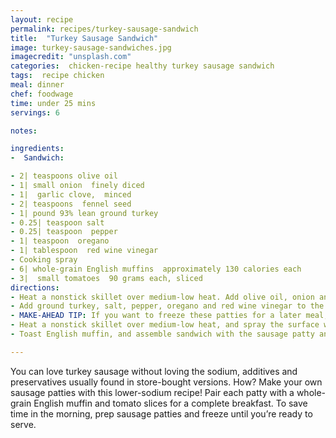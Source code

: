 ```yaml
---
layout: recipe
permalink: recipes/turkey-sausage-sandwich
title:  "Turkey Sausage Sandwich"
image: turkey-sausage-sandwiches.jpg
imagecredit: "unsplash.com"
categories:  chicken-recipe healthy turkey sausage sandwich
tags:  recipe chicken
meal: dinner
chef: foodwage
time: under 25 mins
servings: 6

notes:

ingredients:
-  Sandwich:

- 2| teaspoons olive oil
- 1| small onion  finely diced
- 1|  garlic clove,  minced
- 2| teaspoons  fennel seed
- 1| pound 93% lean ground turkey
- 0.25| teaspoon salt
- 0.25| teaspoon  pepper
- 1| teaspoon  oregano
- 1| tablespoon  red wine vinegar
- Cooking spray
- 6| whole-grain English muffins  approximately 130 calories each
- 3|  small tomatoes  90 grams each, sliced
directions:
- Heat a nonstick skillet over medium-low heat. Add olive oil, onion and garlic. Stir frequently until onion is soft and translucent, about 5 minutes. Add fennel seeds, and stir for another minute. Allow mixture to cool and transfer to a mixing bowl.
- Add ground turkey, salt, pepper, oregano and red wine vinegar to the onion mixture. Using a fork or fingers, mix the ingredients until well combined. Form the meat mixture into six patties.
- MAKE-AHEAD TIP: If you want to freeze these patties for a later meal, place a square of parchment paper between each patty to keep them from sticking together. Then, place them in a ziplock bag and freeze.
- Heat a nonstick skillet over medium-low heat, and spray the surface with cooking spray. Cook in batches of 2 or 3 patties for about 5 minutes on each side until meat forms a brown crust
- Toast English muffin, and assemble sandwich with the sausage patty and sliced tomatoes.

---
```


You can love turkey sausage without loving the sodium, additives and preservatives usually found in store-bought versions. How? Make your own sausage patties with this lower-sodium recipe! Pair each patty with a whole-grain English muffin and tomato slices for a complete breakfast. To save time in the morning, prep sausage patties and freeze until you’re ready to serve.
